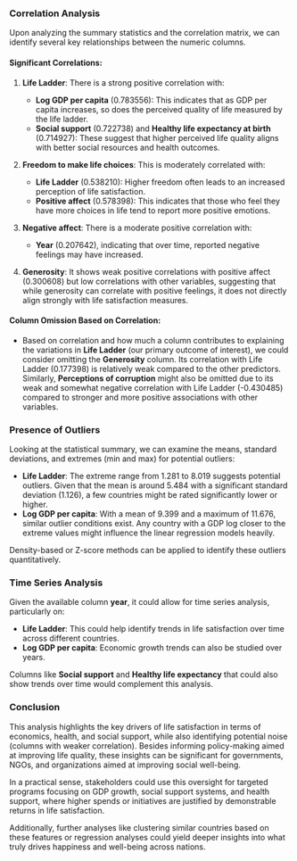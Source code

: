 ### Correlation Analysis

Upon analyzing the summary statistics and the correlation matrix, we can identify several key relationships between the numeric columns. 

#### Significant Correlations:
1. **Life Ladder**: There is a strong positive correlation with:
   - **Log GDP per capita** (0.783556): This indicates that as GDP per capita increases, so does the perceived quality of life measured by the life ladder. 
   - **Social support** (0.722738) and **Healthy life expectancy at birth** (0.714927): These suggest that higher perceived life quality aligns with better social resources and health outcomes.

2. **Freedom to make life choices**: This is moderately correlated with:
   - **Life Ladder** (0.538210): Higher freedom often leads to an increased perception of life satisfaction.
   - **Positive affect** (0.578398): This indicates that those who feel they have more choices in life tend to report more positive emotions.

3. **Negative affect**: There is a moderate positive correlation with:
   - **Year** (0.207642), indicating that over time, reported negative feelings may have increased. 

4. **Generosity**: It shows weak positive correlations with positive affect (0.300608) but low correlations with other variables, suggesting that while generosity can correlate with positive feelings, it does not directly align strongly with life satisfaction measures.

#### Column Omission Based on Correlation:
- Based on correlation and how much a column contributes to explaining the variations in **Life Ladder** (our primary outcome of interest), we could consider omitting the **Generosity** column. Its correlation with Life Ladder (0.177398) is relatively weak compared to the other predictors. Similarly, **Perceptions of corruption** might also be omitted due to its weak and somewhat negative correlation with Life Ladder (-0.430485) compared to stronger and more positive associations with other variables.

### Presence of Outliers
Looking at the statistical summary, we can examine the means, standard deviations, and extremes (min and max) for potential outliers:
- **Life Ladder**: The extreme range from 1.281 to 8.019 suggests potential outliers. Given that the mean is around 5.484 with a significant standard deviation (1.126), a few countries might be rated significantly lower or higher.
- **Log GDP per capita**: With a mean of 9.399 and a maximum of 11.676, similar outlier conditions exist. Any country with a GDP log closer to the extreme values might influence the linear regression models heavily.

Density-based or Z-score methods can be applied to identify these outliers quantitatively. 

### Time Series Analysis
Given the available column **year**, it could allow for time series analysis, particularly on:
- **Life Ladder**: This could help identify trends in life satisfaction over time across different countries.
- **Log GDP per capita**: Economic growth trends can also be studied over years.

Columns like **Social support** and **Healthy life expectancy** that could also show trends over time would complement this analysis.

### Conclusion
This analysis highlights the key drivers of life satisfaction in terms of economics, health, and social support, while also identifying potential noise (columns with weaker correlation). Besides informing policy-making aimed at improving life quality, these insights can be significant for governments, NGOs, and organizations aimed at improving social well-being. 

In a practical sense, stakeholders could use this oversight for targeted programs focusing on GDP growth, social support systems, and health support, where higher spends or initiatives are justified by demonstrable returns in life satisfaction. 

Additionally, further analyses like clustering similar countries based on these features or regression analyses could yield deeper insights into what truly drives happiness and well-being across nations.